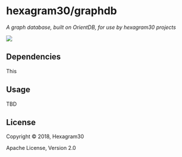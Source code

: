 # hexagram30/graphdb

*A graph database, built on OrientDB, for use by hexagram30 projects*

[![][logo]][logo-large]


## Dependencies

This

## Usage

TBD


## License

Copyright © 2018, Hexagram30

Apache License, Version 2.0


<!-- Named page links below: /-->

[logo]: https://raw.githubusercontent.com/hexagram30/resources/master/branding/logo/h30-logo-1-long-with-text-x688.png
[logo-large]: https://raw.githubusercontent.com/hexagram30/resources/master/branding/logo/h30-logo-1-long-with-text-x3440.png
